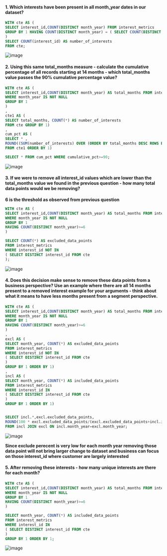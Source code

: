 #### 1. Which interests have been present in all month_year dates in our dataset?
```sql
WITH cte AS (
SELECT interest_id,COUNT(DISTINCT month_year) FROM interest_metrics
GROUP BY 1 HAVING COUNT(DISTINCT month_year) = ( SELECT COUNT(DISTINCT month_year) FROM interest_metrics)
)
SELECT COUNT(interest_id) AS number_of_interests
FROM cte;
```
![image](https://github.com/shivin316/8__Week_SQL_Challenge/assets/122541994/aec9408d-f179-42ad-88e4-2ce2b9d1367c)


#### 2. Using this same total_months measure - calculate the cumulative percentage of all records starting at 14 months - which total_months value passes the 90% cumulative percentage value?
 ```sql 
WITH cte AS (
SELECT interest_id,COUNT(DISTINCT month_year) AS total_months FROM interest_metrics
WHERE month_year IS NOT NULL
GROUP BY 1
)
,
cte1 AS (
SELECT total_months, COUNT(*) AS number_of_interests
FROM cte GROUP BY 1)
,
cum_pct AS (
SELECT * ,
ROUND((SUM(number_of_interests) OVER (ORDER BY total_months DESC ROWS BETWEEN UNBOUNDED PRECEDING AND CURRENT ROW) / SUM(number_of_interests) OVER () * 100), 1) AS cumulative_pct
FROM cte1 ORDER BY 1)

SELECT * FROM cum_pct WHERE cumulative_pct>=90;
```
![image](https://github.com/shivin316/8__Week_SQL_Challenge/assets/122541994/9a77e4a4-a5ad-4f5a-af09-f46496112c2a)

#### 3. If we were to remove all interest_id values which are lower than the total_months value we found in the previous question - how many total data points would we be removing?

**6 is the threshold as observed from previous question**
```sql
WITH cte AS (
SELECT interest_id,COUNT(DISTINCT month_year) AS total_months FROM interest_metrics
WHERE month_year IS NOT NULL
GROUP BY 1
HAVING COUNT(DISTINCT month_year)>=6
)

SELECT COUNT(*) AS excluded_data_points  
FROM interest_metrics
WHERE interest_id NOT IN 
( SELECT DISTINCT interest_id FROM cte
);
```
![image](https://github.com/shivin316/8__Week_SQL_Challenge/assets/122541994/2c967edd-2c8a-41a9-ade7-b823de7426c7)


#### 4. Does this decision make sense to remove these data points from a business perspective? Use an example where there are all 14 months present to a removed interest example for your arguments - think about what it means to have less months present from a segment perspective.
```sql
WITH cte AS (
SELECT interest_id,COUNT(DISTINCT month_year) AS total_months FROM interest_metrics
WHERE month_year IS NOT NULL
GROUP BY 1
HAVING COUNT(DISTINCT month_year)>=6
)
,
excl AS (
SELECT month_year, COUNT(*) AS excluded_data_points   
FROM interest_metrics
WHERE interest_id NOT IN 
( SELECT DISTINCT interest_id FROM cte
)
GROUP BY 1 ORDER BY 1)
,
incl AS (
SELECT month_year, COUNT(*) AS included_data_points   
FROM interest_metrics
WHERE interest_id IN 
( SELECT DISTINCT interest_id FROM cte
)
GROUP BY 1 ORDER BY 1)


SELECT incl.*,excl.excluded_data_points,
ROUND(100 * excl.excluded_data_points/(excl.excluded_data_points+incl.included_data_points)::NUMERIC,2 ) AS exclude_pct
FROM incl JOIN excl ON incl.month_year=excl.month_year;
```
![image](https://github.com/shivin316/8__Week_SQL_Challenge/assets/122541994/4c15c89c-1043-45b5-b7db-306c76416fb4)

**Since exclude perecent is very low for each month year removing those data point will not bring larger change to dataset and business can focus on those interest_id where customer are largely interested**

#### 5. After removing these interests - how many unique interests are there for each month?
```sql
WITH cte AS (
SELECT interest_id,COUNT(DISTINCT month_year) AS total_months FROM interest_metrics
WHERE month_year IS NOT NULL
GROUP BY 1
HAVING COUNT(DISTINCT month_year)>=6
)

SELECT month_year, COUNT(*) AS included_data_points   
FROM interest_metrics
WHERE interest_id IN 
( SELECT DISTINCT interest_id FROM cte
)
GROUP BY 1 ORDER BY 1;
```
![image](https://github.com/shivin316/8__Week_SQL_Challenge/assets/122541994/f7fa6ca1-b26c-4549-991d-893a49dc0652)
